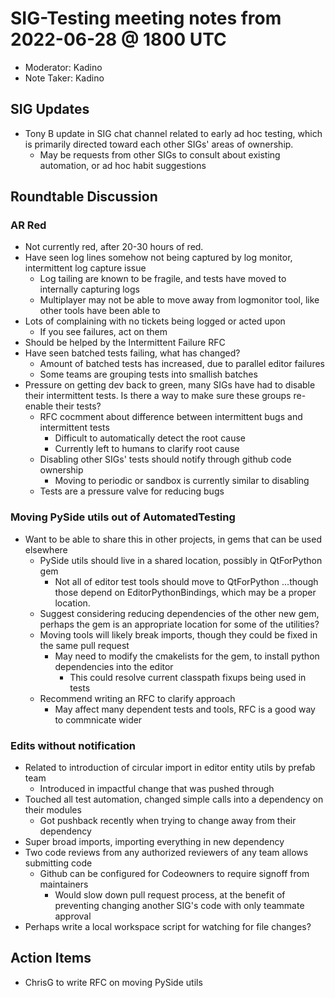 # SIG-Testing meeting notes from 2022-06-28 @ 1800 UTC

* Moderator: Kadino
* Note Taker: Kadino

## SIG Updates

* Tony B update in SIG chat channel related to early ad hoc testing, which is primarily directed toward each other SIGs' areas of ownership.
  * May be requests from other SIGs to consult about existing automation, or ad hoc habit suggestions

## Roundtable Discussion

### AR Red

* Not currently red, after 20-30 hours of red.
* Have seen log lines somehow not being captured by log monitor, intermittent log capture issue
  * Log tailing are known to be fragile, and tests have moved to internally capturing logs
  * Multiplayer may not be able to move away from logmonitor tool, like other tools have been able to
* Lots of complaining with no tickets being logged or acted upon
  * If you see failures, act on them
* Should be helped by the Intermittent Failure RFC
* Have seen batched tests failing, what has changed?
  * Amount of batched tests has increased, due to parallel editor failures
  * Some teams are grouping tests into smallish batches
* Pressure on getting dev back to green, many SIGs have had to disable their intermittent tests. Is there a way to make sure these groups re-enable their tests?
  * RFC cocmment about difference between intermittent bugs and intermittent tests
    * Difficult to automatically detect the root cause
    * Currently left to humans to clarify root cause
  * Disabling other SIGs' tests should notify through github code ownership
    * Moving to periodic or sandbox is currently similar to disabling
  * Tests are a pressure valve for reducing bugs

### Moving PySide utils out of AutomatedTesting

* Want to be able to share this in other projects, in gems that can be used elsewhere
  * PySide utils should live in a shared location, possibly in QtForPython gem
    * Not all of editor test tools should move to QtForPython ...though those depend on EditorPythonBindings, which may be a proper location.
  * Suggest considering reducing dependencies of the other new gem, perhaps the gem is an appropriate location for some of the utilities?
  * Moving tools will likely break imports, though they could be fixed in the same pull request
    * May need to modify the cmakelists for the gem, to install python dependencies into the editor
      * This could resolve current classpath fixups being used in tests
  * Recommend writing an RFC to clarify approach
    * May affect many dependent tests and tools, RFC is a good way to commnicate wider

### Edits without notification

* Related to introduction of circular import in editor entity utils by prefab team
  * Introduced in impactful change that was pushed through
* Touched all test automation, changed simple calls into a dependency on their modules
  * Got pushback recently when trying to change away from their dependency
* Super broad imports, importing everything in new dependency
* Two code reviews from any authorized reviewers of any team allows submitting code
  * Github can be configured for Codeowners to require signoff from maintainers
    * Would slow down pull request process, at the benefit of preventing changing another SIG's code with only teammate approval
* Perhaps write a local workspace script for watching for file changes?

## Action Items

* ChrisG to write RFC on moving PySide utils
